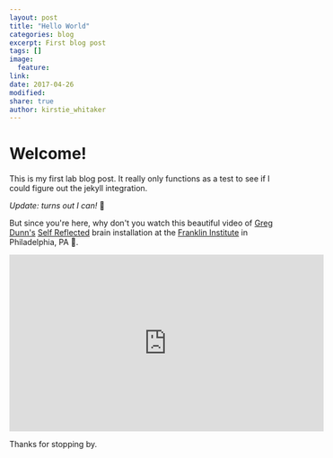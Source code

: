 ```yaml
---
layout: post
title: "Hello World"
categories: blog
excerpt: First blog post
tags: []
image:
  feature:
link:
date: 2017-04-26
modified:
share: true
author: kirstie_whitaker
---
```


# Welcome!

This is my first lab blog post. It really only functions as a test to see if I could figure out the jekyll integration.

*Update: turns out I can!* 🙌

But since you're here, why don't you watch this beautiful video of [Greg Dunn's](http://www.gregadunn.com/) [Self Reflected](http://www.gregadunn.com/self-reflected/) brain installation at the [Franklin Institute](https://www.fi.edu/) in Philadelphia, PA 🙂.

<iframe width="560" height="315" src="https://www.youtube.com/embed/e5rFuZ9fzDg?ecver=1" frameborder="0" allowfullscreen></iframe>

Thanks for stopping by.
